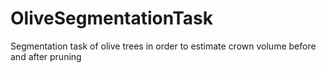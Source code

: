 # OliveSegmentationTask
Segmentation task of olive trees in order to estimate crown volume before and after pruning
